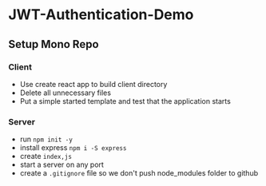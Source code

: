 # JWT-Authentication-Demo

## Setup Mono Repo

### Client

- Use create react app to build client directory
- Delete all unnecessary files
- Put a simple started template and test that the application starts

### Server

- run `npm init -y`
- install express `npm i -S express`
- create `index,js`
- start a server on any port
- create a `.gitignore` file so we don't push node_modules folder to github
